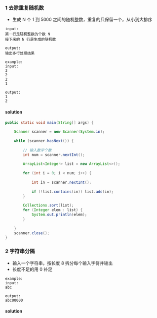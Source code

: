 ### 1 去除重复随机数
- 生成 N 个 1 到 5000 之间的随机整数，重复的只保留一个，从小到大排序
``` 
input:
第一行是随机整数的个数 N
接下来的 N 行是生成的随机数

output:
输出多行处理结果

example:
input:
3
2
2
1

output:
1
2
```
#### solution
```java
public static void main(String[] args) {  
  
    Scanner scanner = new Scanner(System.in);  
  
    while (scanner.hasNext()) {  
  
        // 输入数字个数  
        int num = scanner.nextInt();  
  
        ArrayList<Integer> list = new ArrayList<>();  
  
        for (int i = 0; i < num; i++) {  
  
            int in = scanner.nextInt();  
  
            if (!list.contains(in)) list.add(in);  
        }  
  
        Collections.sort(list);  
        for (Integer elem : list) {  
            System.out.println(elem);  
        }  
  
    }  
    scanner.close();  
}
```
### 2 字符串分隔
- 输入一个字符串，按长度 8 拆分每个输入字符并输出
- 长度不足的用 0 补足
```
example:
input:
abc

output:
abc00000
```
#### solution
```java

```
